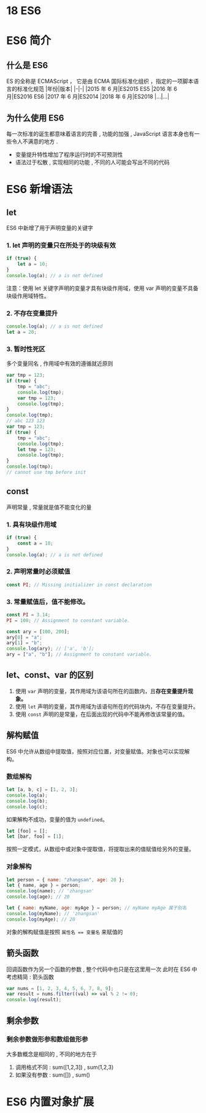 # 18 ES6

# ES6 简介

## 什么是 ES6

ES 的全称是 ECMAScript ， 它是由 ECMA 国际标准化组织 ，指定的一项脚本语言的标准化规范
|年份|版本|
|-|-|
|2015 年 6 月|ES2015 ES5
|2016 年 6 月|ES2016 ES6
|2017 年 6 月|ES2014
|2018 年 6 月|ES2018
|...|...|

## 为什么使用 ES6

每一次标准的诞生都意味着语言的完善 , 功能的加强 , JavaScript 语言本身也有一些令人不满意的地方 .

-   变量提升特性增加了程序运行时的不可预测性
-   语法过于松散 , 实现相同的功能 , 不同的人可能会写出不同的代码

# ES6 新增语法

## let

ES6 中新增了用于声明变量的关键字

### 1. let 声明的变量只在所处于的块级有效

```js
if (true) {
	let a = 10;
}
console.log(a); // a is not defined
```

注意：使用 let 关键字声明的变量才具有块级作用域，使用 var 声明的变量不具备块级作用域特性。

### 2. 不存在变量提升

```js
console.log(a); // a is not defined
let a = 20;
```

### 3. 暂时性死区

多个变量同名 , 作用域中有效的遵循就近原则

```js
var tmp = 123;
if (true) {
	tmp = "abc";
	console.log(tmp);
	var tmp = 123;
	console.log(tmp);
}
console.log(tmp);
// abc 123 123
var tmp = 123;
if (true) {
	tmp = "abc";
	console.log(tmp);
	let tmp = 123;
	console.log(tmp);
}
console.log(tmp);
// cannot use tmp before init
```

## const

声明常量 , 常量就是值不能变化的量

### 1. 具有块级作用域

```js
if (true) {
	const a = 10;
}
console.log(a); // a is not defined
```

### 2. 声明常量时必须赋值

```js
const PI; // Missing initializer in const declaration
```

### 3. 常量赋值后，值不能修改。

```js
const PI = 3.14;
PI = 100; // Assignment to constant variable.
```

```js
const ary = [100, 200];
ary[0] = "a";
ary[1] = "b";
console.log(ary); // ['a', 'b'];
ary = ["a", "b"]; // Assignment to constant variable.
```

## let、const、var 的区别

1. 使用 `var` 声明的变量，其作用域为该语句所在的函数内，且**存在变量提升现象。**
2. 使用 `let` 声明的变量，其作用域为该语句所在的代码块内，不存在变量提升。
3. 使用 `const` 声明的是常量，在后面出现的代码中不能再修改该常量的值。

## 解构赋值

ES6 中允许从数组中提取值，按照对应位置，对变量赋值。对象也可以实现解构。

### 数组解构

```js
let [a, b, c] = [1, 2, 3];
console.log(a);
console.log(b);
console.log(c);
```

如果解构不成功，变量的值为 `undefined`。

```js
let [foo] = [];
let [bar, foo] = [1];
```

按照一定模式，从数组中或对象中提取值，将提取出来的值赋值给另外的变量。

### 对象解构

```js
let person = { name: "zhangsan", age: 20 };
let { name, age } = person;
console.log(name); // 'zhangsan'
console.log(age); // 20

let { name: myName, age: myAge } = person; // myName myAge 属于别名
console.log(myName); // 'zhangsan'
console.log(myAge); // 20
```

对象的解构赋值是按照 `属性名 == 变量名` 来赋值的

## 箭头函数

回调函数作为另一个函数的参数 , 整个代码中也只是在这里用一次
此时在 ES6 中考虑精简 : 箭头函数

```js
var nums = [1, 2, 3, 4, 5, 6, 7, 8, 9];
var result = nums.filter((val) => val % 2 != 0);
console.log(result);
```

## 剩余参数

### 剩余参数做形参和数组做形参

大多数概念是相同的 , 不同的地方在于

1. 调用格式不同 : sum([1,2,3]) , sum(1,2,3)
2. 如果没有参数 : sum([]) , sum()

# ES6 内置对象扩展
